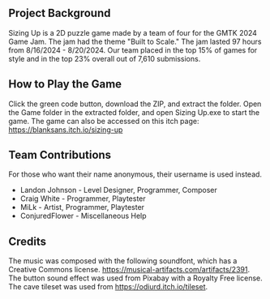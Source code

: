 ## Project Background
Sizing Up is a 2D puzzle game made by a team of four for the GMTK 2024 Game Jam. 
The jam had the theme "Built to Scale."
The jam lasted 97 hours from 8/16/2024 - 8/20/2024.
Our team placed in the top 15% of games for style and in the top 23% overall out of 7,610 submissions.

## How to Play the Game
Click the green code button, download the ZIP, and extract the folder.
Open the Game folder in the extracted folder, and open Sizing Up.exe to start the game. 
The game can also be accessed on this itch page: https://blanksans.itch.io/sizing-up

## Team Contributions
For those who want their name anonymous, their username is used instead.
- Landon Johnson - Level Designer, Programmer, Composer
- Craig White - Programmer, Playtester
- MiLk - Artist, Programmer, Playtester
- ConjuredFlower - Miscellaneous Help

## Credits
The music was composed with the following soundfont, which has a Creative Commons license. https://musical-artifacts.com/artifacts/2391.
The button sound effect was used from Pixabay with a Royalty Free license.
The cave tileset was used from https://odiurd.itch.io/tileset.
